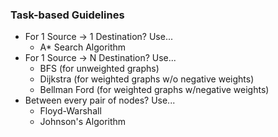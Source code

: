 ### Task-based Guidelines
- For 1 Source -> 1 Destination? Use...
	- A* Search Algorithm
- For 1 Source -> N Destination? Use...
	- BFS (for unweighted graphs)
	- Dijkstra (for weighted graphs w/o negative weights)
	- Bellman Ford (for weighted graphs w/negative weights)
- Between every pair of nodes? Use...
	- Floyd-Warshall
	- Johnson's Algorithm